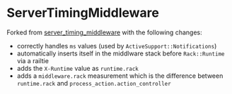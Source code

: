 # ServerTimingMiddleware

Forked from [server_timing_middleware](https://github.com/javierhonduco/server_timing_middleware) with the following changes:

  * correctly handles `ms` values (used by `ActiveSupport::Notifications`)
  * automatically inserts itself in the middlware stack before `Rack::Runtime` via a railtie
  * adds the `X-Runtime` value as `runtime.rack`
  * adds a `middleware.rack` measurement which is the difference between `runtime.rack` and `process_action.action_controller`
